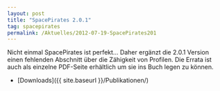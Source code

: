 ```yaml
---
layout: post
title: "SpacePirates 2.0.1"
tag: spacepirates
permalink: /Aktuelles/2012-07-19-SpacePirates201
---
```


Nicht einmal SpacePirates ist perfekt&hellip; Daher ergänzt die 2.0.1 Version einen fehlenden Abschnitt über die Zähigkeit von Profilen. Die Errata ist auch als einzelne PDF-Seite erhältlich um sie ins Buch legen zu können.

- [Downloads]({{ site.baseurl }}/Publikationen/)


